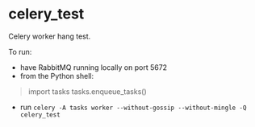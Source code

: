 celery_test
===========

Celery worker hang test.

To run:
- have RabbitMQ running locally on port 5672
- from the Python shell:
> import tasks
> tasks.enqueue_tasks()

- run `celery -A tasks worker --without-gossip --without-mingle -Q celery_test`
